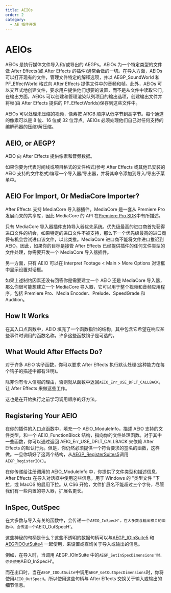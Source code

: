 ```yaml
---
title: AEIOs
order: 2
category:
  - AE 插件开发
---
```


# AEIOs

AEIOs 是执行媒体文件导入和/或导出的 AEGPs。AEIOs 为一个特定类型的文件做 After Effects(或 After Effects 的插件)通常会做的一切。在导入方面，AEIOs 可以打开现有的文件，管理文件特定的解释选项，并以 AEGP_SoundWorld 和 PF_EffectWorld 格式向 After Effects 提供文件中的音频和帧。此外，AEIOs 可以交互式地创建文件，要求用户提供他们想要的设置，而不是从文件中读取它们。在输出方面，AEIOs 可以创建和管理渲染队列项目的输出选项，创建输出文件并将帧(由 After Effects 提供的 PF_EffectWorlds)保存到这些文件中。

AEIOs 可以处理未压缩的视频，像素按 ARGB 顺序从低字节到高字节。每个通道的像素可以是 8 位、16 位或 32 位浮点。AEIOs 必须处理他们自己对任何支持的编解码器的压缩/解压缩。

## AEIO, or AEGP?

AEIO 向 After Effects 提供像素和音频数据。

如果你要为代表时间线或项目格式的文件格式(参考 After Effects 或其他已安装的 AEIO 支持的文件格式)编写一个导入器/导出器，并将其命令添加到导入/导出子菜单中。

## AEIO For Import, Or MediaCore Importer?

After Effects 支持 MediaCore 导入器插件。MediaCore 是一套从 Premiere Pro 发展而来的共享库，因此 MediaCore 的 API 在[Premiere Pro SDK](http://ppro-plugin-sdk.aenhancers.com/)中有所描述。

只有 MediaCore 导入器插件支持导入器优先系统。优先级最高的进口商首先获得进口文件的机会，如果特定的进口文件不被支持，那么下一个优先级最高的进口商将有机会尝试进口该文件，以此类推。MediaCore 进口商不能将文件进口推迟到 AEIO。因此，如果你的目标是接管 After Effects 已经提供插件的任何文件类型的文件处理，你需要开发一个 MediaCore 导入器插件。

另一方面，只有 AEIO 可以在 Interpret Footage < Main > More Options 对话框中显示设置对话框。

如果上述制约因素还没有回答你是需要建立一个 AEIO 还是 MediaCore 导入器，那么你很可能想建立一个 MediaCore 导入器，它可以用于整个视频和音频应用程序，包括 Premiere Pro、Media Encoder、Prelude、SpeedGrade 和 Audition。

## How It Works

在其入口点函数中，AEIO 填充了一个函数指针的结构，其中包含它希望在响应某些事件时调用的函数名称。许多这些函数钩子是可选的。

## What Would After Effects Do?

对于许多 AEIO 钩子函数，你可以要求 After Effects 执行默认处理(这种能力在每个钩子的描述中都有注明)。

除非你有令人信服的理由，否则就从函数中返回`AEIO_Err_USE_DFLT_CALLBACK`，让 After Effects 来做这些工作。

这也是在开始执行之前学习调用顺序的好方法。

## Registering Your AEIO

在你的插件的入口点函数中，填充一个 AEIO_ModuleInfo，描述 AEIO 支持的文件类型，和一个 AEIO_FunctionBlock 结构，指向你的文件处理函数。对于其中一些函数，你可以通过返回 AEIO_Err_USE_DFLT_CALLBACK 来依赖 After Effects 的默认行为。但是，你仍然必须提供一个符合要求的签名的函数，这样做。一旦你填好了这两个结构，从[AEGP_RegisterSuites5](../aegps/aegp-suites.html)调用`AEGP_RegisterIO()`。

在你传递给注册调用的 AEIO_ModuleInfo 中，你提供了文件类型和描述信息，After Effects 在导入对话框中使用这些信息，用于 Windows 的 "类型文件 "下拉，或 MacOS 的启用下拉。从 CS6 开始，文件扩展名不能超过三个字符，尽管我们有一些内置的导入器，扩展名更长。

## InSpec, OutSpec

在大多数与导入有关的函数中，会传递一个`AEIO_InSpecH'。在大多数与输出相关的函数中，会传递一个`AEIO_OutSpecH'。

这些神秘的句柄是什么？这些不透明的数据句柄可以与[AEGP_IOInSuite5](new-kids-on-the-function-block.html) 和[AEGPIOOutSuite4](new-kids-on-the-function-block.html) 一起使用，来设置或查询关于导入或输出的信息。

例如，在导入时，当调用 AEGP_IOInSuite 中的`AEGP_SetInSpecDimensions'时，你会使用`AEIO_InSpecH'。

而在出口时，当在`AEGP_IOOutSuite`中调用`AEGP_GetOutSpecDimensions`时，你将使用`AEIO_OutSpecH`。所以使用这些句柄与 After Effects 交换关于输入或输出的细节信息。
